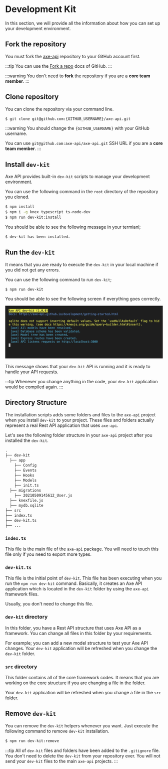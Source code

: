 # Development Kit

In this section, we will provide all the information about how you can set up your development environment.

## Fork the repository

You must fork the [axe-api](https://github.com/axe-api/axe-api) repository to your GitHub account first.

:::tip
You can use the [Fork a repo](https://docs.github.com/en/get-started/quickstart/fork-a-repo) docs of GitHub.
:::

:::warning
You don't need to **fork** the repository if you are a **core team member**.
:::

## Clone repository

You can clone the repository via your command line.

```bash
$ git clone git@github.com:{GITHUB_USERNAME}/axe-api.git
```

:::warning
You should change the `{GITHUB_USERNAME}` with your GitHub username.

You can use `git@github.com:axe-api/axe-api.git` SSH URL if you are a **core team member**.
:::

## Install `dev-kit`

Axe API provides built-in `dev-kit` scripts to manage your development environment.

You can use the following command in the `root` directory of the repository you cloned.

```bash
$ npm install
$ npm i -g knex typescript ts-node-dev
$ npm run dev-kit:install
```

You should be able to see the following message in your termianl;

```bash
$ dev-kit has been installed.
```

## Run the `dev-kit`

It means that you are ready to execute the `dev-kit` in your local machine if you did not get any errors.

You can use the following command to run `dev-kit`;

```bash
$ npm run dev-kit
```

You should be able to see the following screen if everything goes correctly.

![dev-kit](001.jpeg)

This message shows that your `dev-kit` API is running and it is ready to handle your API requests.

:::tip
Whenever you change anything in the code, your `dev-kit` application would be compiled again.
:::

## Directory Structure

The installation scripts adds some folders and files to the `axe-api` project when you install `dev-kit` to your project. These files and folders actually represent a real Rest API application that uses `axe-api`.

Let's see the following folder structure in your `axe-api` project after you installed the `dev-kit`.

```
.
├── dev-kit
  ├── app
    ├── Config
    ├── Events
    ├── Hooks
    ├── Models
    ├── init.ts
  ├── migrations
    ├── 20210509145612_User.js
  ├── knexfile.js
  ├── mydb.sqlite
├── src
├── index.ts
├── dev-kit.ts
├── ...
```

### `index.ts`

This file is the main file of the `axe-api` package. You will need to touch this file only if you need to export more types.

### `dev-kit.ts`

This file is the initial point of `dev-kit`. This file has been executing when you run the `npm run dev-kit` command. Basically, it creates an Axe API application which is located in the `dev-kit` folder by using the `axe-api` framework files.

Usually, you don't need to change this file.

### `dev-kit` directory

In this folder, you have a Rest API structure that uses Axe API as a framework. You can change all files in this folder by your requirements.

For example; you can add a new model structure to test your Axe API changes. Your `dev-kit` application will be refreshed when you change the `dev-kit` folder.

### `src` directory

This folder contains all of the core framework codes. It means that you are working on the core structure if you are changing a file in the folder.

Your `dev-kit` application will be refreshed when you change a file in the `src` folder.

## Remove `dev-kit`

You can remove the `dev-kit` helpers whenever you want. Just execute the following command to remove `dev-kit` installation.

```bash
$ npm run dev-kit:remove
```

:::tip
All of `dev-kit` files and folders have been added to the `.gitignore` file. You don't need to delete the `dev-kit` from your repository ever. You will not send your `dev-kit` files to the main `axe-api` projects.
:::
